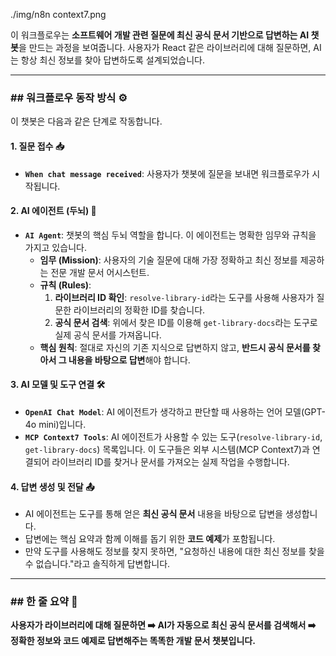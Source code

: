 

./img/n8n context7.png

이 워크플로우는 **소프트웨어 개발 관련 질문에 최신 공식 문서 기반으로 답변하는 AI 챗봇**을 만드는 과정을 보여줍니다. 사용자가 React 같은 라이브러리에 대해 질문하면, AI는 항상 최신 정보를 찾아 답변하도록 설계되었습니다.

---

### ## 워크플로우 동작 방식 ⚙️

이 챗봇은 다음과 같은 단계로 작동합니다.

#### 1. **질문 접수 📥**
- **`When chat message received`**: 사용자가 챗봇에 질문을 보내면 워크플로우가 시작됩니다.

#### 2. **AI 에이전트 (두뇌) 🧠**
- **`AI Agent`**: 챗봇의 핵심 두뇌 역할을 합니다. 이 에이전트는 명확한 임무와 규칙을 가지고 있습니다.
    - **임무 (Mission)**: 사용자의 기술 질문에 대해 가장 정확하고 최신 정보를 제공하는 전문 개발 문서 어시스턴트.
    - **규칙 (Rules)**:
        1.  **라이브러리 ID 확인**: `resolve-library-id`라는 도구를 사용해 사용자가 질문한 라이브러리의 정확한 ID를 찾습니다.
        2.  **공식 문서 검색**: 위에서 찾은 ID를 이용해 `get-library-docs`라는 도구로 실제 공식 문서를 가져옵니다.
    - **핵심 원칙**: 절대로 자신의 기존 지식으로 답변하지 않고, **반드시 공식 문서를 찾아서 그 내용을 바탕으로 답변**해야 합니다.

#### 3. **AI 모델 및 도구 연결 🛠️**
- **`OpenAI Chat Model`**: AI 에이전트가 생각하고 판단할 때 사용하는 언어 모델(GPT-4o mini)입니다.
- **`MCP Context7 Tools`**: AI 에이전트가 사용할 수 있는 도구(`resolve-library-id`, `get-library-docs`) 목록입니다. 이 도구들은 외부 시스템(MCP Context7)과 연결되어 라이브러리 ID를 찾거나 문서를 가져오는 실제 작업을 수행합니다.

#### 4. **답변 생성 및 전달 📤**
- AI 에이전트는 도구를 통해 얻은 **최신 공식 문서** 내용을 바탕으로 답변을 생성합니다.
- 답변에는 핵심 요약과 함께 이해를 돕기 위한 **코드 예제**가 포함됩니다.
- 만약 도구를 사용해도 정보를 찾지 못하면, "요청하신 내용에 대한 최신 정보를 찾을 수 없습니다."라고 솔직하게 답변합니다.

---

### ## 한 줄 요약 📝

**사용자가 라이브러리에 대해 질문하면 ➡️ AI가 자동으로 최신 공식 문서를 검색해서 ➡️ 정확한 정보와 코드 예제로 답변해주는 똑똑한 개발 문서 챗봇입니다.**
